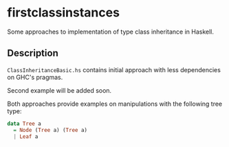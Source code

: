 # firstclassinstances
Some approaches to implementation of type class inheritance in Haskell.

## Description
``ClassInheritanceBasic.hs`` contains initial approach with less dependencies on GHC's pragmas.

Second example will be added soon.

Both approaches provide examples on manipulations with the following tree type:

```haskell
data Tree a
  = Node (Tree a) (Tree a)
  | Leaf a
```
